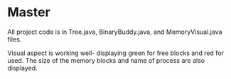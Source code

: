 # Master

All project code is in Tree.java, BinaryBuddy.java, and MemoryVisual.java files.

Visual aspect is working well- displaying green for free blocks and red for used.  The size of the memory blocks and name of process are also displayed.
